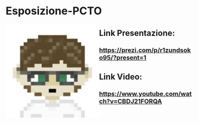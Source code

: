 # Esposizione-PCTO
<img src="https://github.com/SenestroStefano/Esposizione-PCTO/blob/main/Python/assets/Senex.png" alt="Logo" style="float: left" width="250" height="250">

## Link Presentazione:
### https://prezi.com/p/r1zundsoko95/?present=1

## Link Video:
### https://www.youtube.com/watch?v=CBDJ21FORQA
